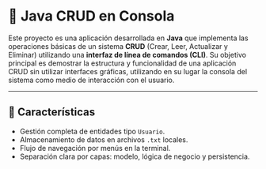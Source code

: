 # 📘 Java CRUD en Consola

Este proyecto es una aplicación desarrollada en **Java** que implementa las operaciones básicas de un sistema **CRUD** (Crear, Leer, Actualizar y Eliminar) utilizando una **interfaz de línea de comandos (CLI)**. Su objetivo principal es demostrar la estructura y funcionalidad de una aplicación CRUD sin utilizar interfaces gráficas, utilizando en su lugar la consola del sistema como medio de interacción con el usuario.

---

## 📌 Características

- Gestión completa de entidades tipo `Usuario`.
- Almacenamiento de datos en archivos `.txt` locales.
- Flujo de navegación por menús en la terminal.
- Separación clara por capas: modelo, lógica de negocio y persistencia.

